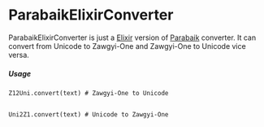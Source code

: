 ParabaikElixirConverter
=======================

ParabaikElixirConverter is just a [Elixir](http://elixir-lang.org) version of [Parabaik](https://github.com/ngwestar/parabaik) converter. It can convert from Unicode to Zawgyi-One and Zawgyi-One to Unicode vice versa.


##### Usage

    Z12Uni.convert(text) # Zawgyi-One to Unicode
    

    Uni2Z1.convert(text) # Unicode to Zawgyi-One


